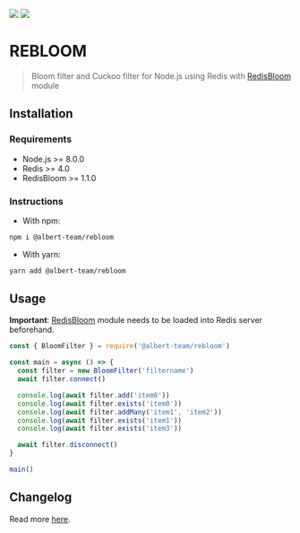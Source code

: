 [![](https://img.shields.io/github/license/albert-team/rebloom.svg?style=flat-square)](https://github.com/albert-team/rebloom)
[![](https://img.shields.io/npm/v/@albert-team/rebloom/latest.svg?style=flat-square)](https://www.npmjs.com/package/@albert-team/rebloom)

# REBLOOM

> Bloom filter and Cuckoo filter for Node.js using Redis with [RedisBloom](https://github.com/RedisLabsModules/redisbloom) module

## Installation

### Requirements

- Node.js >= 8.0.0
- Redis >= 4.0
- RedisBloom >= 1.1.0

### Instructions

- With npm:

```bash
npm i @albert-team/rebloom
```

- With yarn:

```bash
yarn add @albert-team/rebloom
```

## Usage

**Important**: [RedisBloom](https://github.com/RedisLabsModules/redisbloom) module needs to be loaded into Redis server beforehand.

```js
const { BloomFilter } = require('@albert-team/rebloom')

const main = async () => {
  const filter = new BloomFilter('filtername')
  await filter.connect()

  console.log(await filter.add('item0'))
  console.log(await filter.exists('item0'))
  console.log(await filter.addMany('item1', 'item2'))
  console.log(await filter.exists('item1'))
  console.log(await filter.exists('item3'))

  await filter.disconnect()
}

main()
```

## Changelog

Read more [here](https://github.com/albert-team/rebloom/blob/master/CHANGELOG.md).
